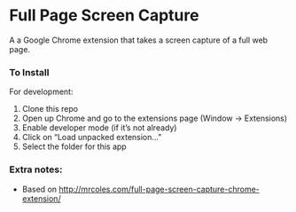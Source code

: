 Full Page Screen Capture
========================

A a Google Chrome extension that takes a screen capture of a full web page. 
### To Install

For development:

1. Clone this repo
2. Open up Chrome and go to the extensions page (Window → Extensions)
3. Enable developer mode (if it’s not already)
4. Click on “Load unpacked extension…”
5. Select the folder for this app


### Extra notes:
*   Based on http://mrcoles.com/full-page-screen-capture-chrome-extension/
